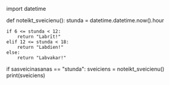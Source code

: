 import datetime

def noteikt_sveicienu():
    stunda = datetime.datetime.now().hour

    if 6 <= stunda < 12:
        return "Labrīt!"
    elif 12 <= stunda < 18:
        return "Labdien!"
    else:
        return "Labvakar!"

if sasveicinasanas == "stunda":
    sveiciens = noteikt_sveicienu()
    print(sveiciens)
